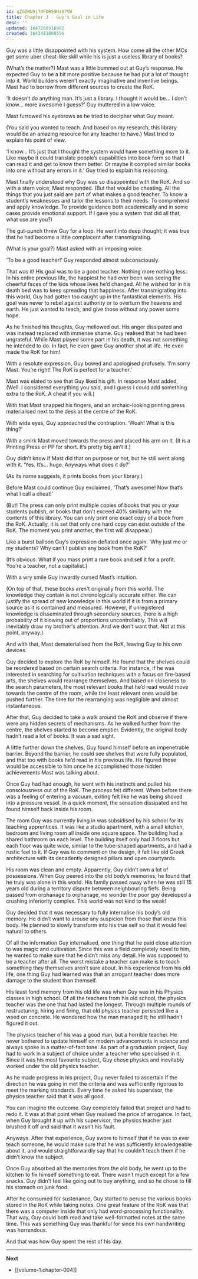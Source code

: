 ```yaml
---
id: qZGIWN9jf8FDRS9Ha97VW
title: Chapter 3 - Guy's Goal in Life
desc: ''
updated: 1647260316902
created: 1643481808556
---
```


Guy was a little disappointed with his system. How come all the other MCs get some uber cheat-like skill while his is just a useless library of books?

(What’s the matter?) Mast was a little bummed out at Guy’s response. He expected Guy to be a bit more positive because he had put a lot of thought into it. World builders weren’t exactly imaginative and inventive beings. Mast had to borrow from different sources to create the RoK.

‘It doesn’t do anything man. It’s just a library. I thought it would be… I don’t know… more awesome I guess?’ Guy muttered in a low voice.

Mast furrowed his eyebrows as he tried to decipher what Guy meant.

(You said you wanted to teach. And based on my research, this library would be an amazing resource for any teacher to have.) Mast tried to explain his point of view.

‘I know… It’s just that I thought the system would have something more to it. Like maybe it could translate people’s capabilities into book form so that I can read it and get to know them better. Or maybe it compiled similar books into one without any errors in it.’ Guy tried to explain his reasoning.

Mast finally understood why Guy was so disappointed with the RoK. And so with a stern voice, Mast responded. (But that would be cheating. All the things that you just said are part of what makes a good teacher. To know a student’s weaknesses and tailor the lessons to their needs. To comprehend and apply knowledge. To provide guidance both academically and in some cases provide emotional support. If I gave you a system that did all that, what use are you?)

The gut-punch threw Guy for a loop. He went into deep thought; it was true that he had become a little complacent after transmigrating.

(What is your goal?) Mast asked with an imposing voice.

‘To be a good teacher!’ Guy responded almost subconsciously.

That was it! His goal was to be a good teacher. Nothing more nothing less. In his entire previous life, the happiest he had ever been was seeing the cheerful faces of the kids whose lives he’d changed. All he wished for in his death bed was to keep spreading that happiness. After transmigrating into this world, Guy had gotten too caught up in the fantastical elements. His goal was never to rebel against authority or to overturn the heavens and earth. He just wanted to teach, and give those without any power some hope.

As he finished his thoughts, Guy mellowed out. His anger dissipated and was instead replaced with immense shame. Guy realised that he had been ungrateful. While Mast played some part in his death, it was not something he intended to do. In fact, he even gave Guy another shot at life. He even made the RoK for him!

With a resolute expression, Guy bowed and apologised profusely. ‘I’m sorry Mast. You’re right! The RoK is perfect for a teacher.’

Mast was elated to see that Guy liked his gift. In response Mast added, (Well. I considered everything you said, and I guess I could add something extra to the RoK. A cheat if you will.)

With that Mast snapped his fingers, and an archaic-looking printing press materialised next to the desk at the centre of the RoK. 

With wide eyes, Guy approached the contraption. ‘Woah! What is this thing?’

With a smirk Mast moved towards the press and placed his arm on it. (It is a Printing Press or PP for short. It’s pretty big ain’t it.)

Guy didn’t know if Mast did that on purpose or not, but he still went along with it. ‘Yes. It’s… huge. Anyways what does it do?’

(As its name suggests, it prints books from your library.)

Before Mast could continue Guy exclaimed, ‘That’s awesome! Now that’s what I call a cheat!’

(But! The press can only print multiple copies of books that you or your students publish, or books that don’t exceed 40% similarity with the contents of this library. You can only print one exact copy of a book from the RoK. Actually, it is set that only one hard copy can exist outside of the RoK. The moment you print another, the first will disappear.)

Like a burst balloon Guy’s expression deflated once again. ‘Why just me or my students? Why can’t I publish any book from the RoK?’

(It’s obvious. What if you mass print a rare book and sell it for a profit. You’re a teacher, not a capitalist.)

With a wry smile Guy inwardly cursed Mast’s intuition. 

(On top of that, these books aren't originally from this world. The knowledge they contain is not chronologically accurate either. We can justify the spread of new knowledge in this world if it is from a primary source as it is contained and measured. However, if unregistered knowledge is disseminated through secondary sources, there is a high probability of it blowing out of proportions uncontrollably. This will inevitably draw my brother's attention. And we don't want that. Not at this point, anyway.)

And with that, Mast dematerialised from the RoK, leaving Guy to his own devices.

Guy decided to explore the RoK by himself. He found that the shelves could be reordered based on certain search criteria. For instance, if he was interested in searching for cultivation techniques with a focus on fire-based arts, the shelves would rearrange themselves. And based on closeness to the search parameters, the most relevant books that he’d read would move towards the centre of the room, while the least relevant ones would be pushed further. The time for the rearranging was negligible and almost instantaneous. 

After that, Guy decided to take a walk around the RoK and observe if there were any hidden secrets of mechanisms. As he walked further from the centre, the shelves started to become emptier. Evidently, the original body hadn’t read a lot of books. It was a sad sight.

A little further down the shelves, Guy found himself before an impenetrable barrier. Beyond the barrier, he could see shelves that were fully populated, and that too with books he’d read in his previous life. He figured those would be accessible to him once he accomplished those hidden achievements Mast was talking about.

Once Guy had had enough, he went with his instincts and pulled his consciousness out of the RoK. The process felt different. When before there was a feeling of entering a vacuum, exiting felt like he was being shoved into a pressure vessel. In a quick moment, the sensation dissipated and he found himself back inside his room.

The room Guy was currently living in was subsidised by his school for its teaching apprentices. It was like a studio apartment, with a small kitchen, bedroom and living room all inside one square space. The building had a shared bathroom on each level. The building itself only had 3 floors but each floor was quite wide, similar to the tube-shaped apartments, and had a rustic feel to it. If Guy was to comment on the design, it felt like old Greek architecture with its decadently designed pillars and open courtyards.

His room was clean and empty. Apparently, Guy didn’t own a lot of possessions. When Guy peered into the old body’s memories, he found that he truly was alone in this world. His family passed away when he was still 15 years old during a territory dispute between neighbouring fiefs. Being passed from orphanage to orphanage, no wonder the poor guy developed a crushing inferiority complex. This world was not kind to the weak!

Guy decided that it was necessary to fully internalise his body’s old memory. He didn’t want to arouse any suspicion from those that knew this body. He planned to slowly transform into his true self so that it would feel natural to others.

Of all the information Guy internalised, one thing that he paid close attention to was magic and cultivation. Since this was a field completely novel to him, he wanted to make sure that he didn’t miss any detail. He was supposed to be a teacher after all. The worst mistake a teacher can make is to teach something they themselves aren’t sure about. In his experience from his old life, one thing Guy had learned was that an arrogant teacher does more damage to the student than themself.

His least fond memory from his old life was when Guy was in his Physics classes in high school. Of all the teachers from his old school, the physics teacher was the one that had lasted the longest. Through multiple rounds of restructuring, hiring and firing, that old physics teacher persisted like a weed on concrete. He wondered how the man managed it; he still hadn’t figured it out.

The physics teacher of his was a good man, but a horrible teacher. He never bothered to update himself on modern advancements in science and always spoke in a matter-of-fact tone. As part of a graduation project, Guy had to work in a subject of choice under a teacher who specialised in it. Since it was his most favourite subject, Guy chose physics and inevitably worked under the old physics teacher.

As he made progress in his project, Guy never failed to ascertain if the direction he was going in met the criteria and was sufficiently rigorous to meet the marking standards. Every time he asked his supervisor, the physics teacher said that it was all good. 

You can imagine the outcome. Guy completely failed that project and had to redo it. It was at that point when Guy realised the price of arrogance. In fact, when Guy brought it up with his supervisor, the physics teacher just brushed it off and said that it wasn’t his fault.

Anyways. After that experience, Guy swore to himself that if he was to ever teach someone, he would make sure that he was sufficiently knowledgeable about it, and would straightforwardly say that he couldn’t teach them if he didn’t know the subject.

Once Guy absorbed all the memories from the old body, he went up to the kitchen to fix himself something to eat. There wasn’t much except for a few snacks. Guy didn’t feel like going out to buy anything, and so he chose to fill his stomach on junk food.

After he consumed for sustenance, Guy started to peruse the various books stored in the RoK while taking notes. One great feature of the RoK was that there was a computer inside that only had word-processing functionality. That way, Guy could both read and take well-formatted notes at the same time. This was something Guy was thankful for since his own handwriting was horrendous.

And that was how Guy spent the rest of his day.

____

**Next**
* [[volume-1.chapter-004]]